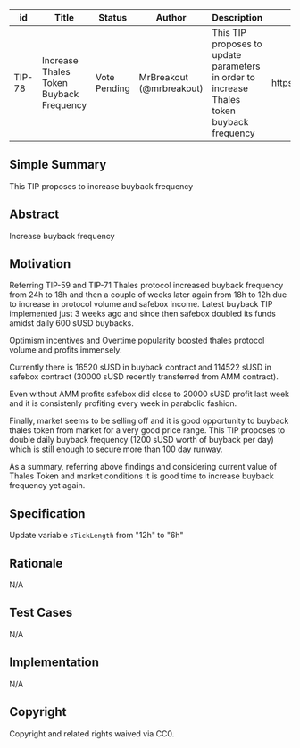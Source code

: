| id | Title | Status | Author | Description | Discussions to | Created |
| ----------- | ----------- | ----------- | ----------- | ----------- | ----------- | ----------- |
| TIP-78 | Increase Thales Token Buyback Frequency | Vote Pending | MrBreakout (@mrbreakout) | This TIP proposes to update parameters in order to increase Thales token buyback frequency | https://discord.gg/8bzFdpGTrp | 2022-08-19

## Simple Summary

This TIP proposes to increase buyback frequency

## Abstract

Increase buyback frequency

## Motivation

Referring  TIP-59 and TIP-71 
Thales protocol increased buyback frequency from 24h to 18h and then a couple of weeks later again from 18h to 12h due to increase in protocol volume and safebox income.
Latest buyback TIP implemented just 3 weeks ago and since then safebox doubled its funds amidst daily 600 sUSD buybacks.

Optimism incentives and Overtime popularity boosted thales protocol volume and profits immensely.

Currently there is 16520 sUSD in buyback contract and 114522 sUSD in safebox contract (30000  sUSD recently transferred from AMM contract).

Even without AMM profits safebox did close to 20000 sUSD  profit last week and it is consistenly profiting every week in parabolic fashion.

Finally, market seems to be selling off and it is good opportunity to buyback thales token from market for a very good price range. 
This TIP proposes to double daily buyback frequency (1200 sUSD worth of buyback per day) which is still enough to secure more than 100 day runway.

As a summary, referring above findings and considering current value of Thales Token and market conditions it is good time to increase buyback frequency yet again.

## Specification

Update variable `sTickLength` from "12h" to "6h"

## Rationale
N/A
## Test Cases
N/A
## Implementation
N/A
## Copyright
Copyright and related rights waived via CC0.
